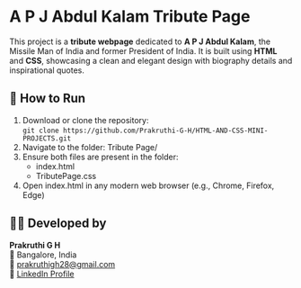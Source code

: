 # A P J Abdul Kalam Tribute Page

This project is a **tribute webpage** dedicated to **A P J Abdul Kalam**, the Missile Man of India and former President of India. It is built using **HTML** and **CSS**, showcasing a clean and elegant design with biography details and inspirational quotes.


## 🚀 How to Run
  
1. Download or clone the repository:  
   `git clone https://github.com/Prakruthi-G-H/HTML-AND-CSS-MINI-PROJECTS.git`
2. Navigate to the folder: Tribute Page/
3. Ensure both files are present in the folder:
    - index.html
    - TributePage.css
4. Open index.html in any modern web browser (e.g., Chrome, Firefox, Edge)

## 👩‍💻 Developed by

**Prakruthi G H**  
📍 Bangalore, India  
📧 prakruthigh28@gmail.com  
🔗 [LinkedIn Profile](https://www.linkedin.com/in/prakruthi-g-h)

